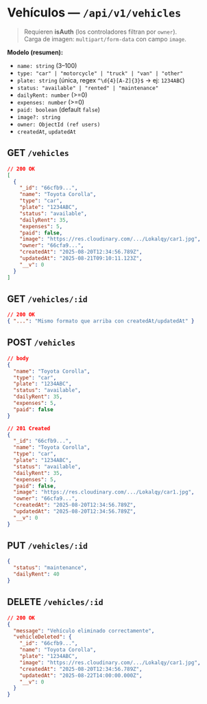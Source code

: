 # Vehículos — `/api/v1/vehicles`

> Requieren **isAuth** (los controladores filtran por `owner`).  
> Carga de imagen: `multipart/form-data` con campo `image`.

**Modelo (resumen):**

- `name: string` (3–100)
- `type: "car" | "motorcycle" | "truck" | "van" | "other"`
- `plate: string` (única, regex `^\d{4}[A-Z]{3}$` → ej: `1234ABC`)
- `status: "available" | "rented" | "maintenance"`
- `dailyRent: number` (>=0)
- `expenses: number` (>=0)
- `paid: boolean` (default `false`)
- `image?: string`
- `owner: ObjectId (ref users)`
- `createdAt`, `updatedAt`

## GET `/vehicles`

```json
// 200 OK
[
  {
    "_id": "66cfb9...",
    "name": "Toyota Corolla",
    "type": "car",
    "plate": "1234ABC",
    "status": "available",
    "dailyRent": 35,
    "expenses": 5,
    "paid": false,
    "image": "https://res.cloudinary.com/.../Lokalqy/car1.jpg",
    "owner": "66cfa9...",
    "createdAt": "2025-08-20T12:34:56.789Z",
    "updatedAt": "2025-08-21T09:10:11.123Z",
    "__v": 0
  }
]
```

## GET `/vehicles/:id`

```json
// 200 OK
{ "...": "Mismo formato que arriba con createdAt/updatedAt" }
```

## POST `/vehicles`

```json
// body
{
  "name": "Toyota Corolla",
  "type": "car",
  "plate": "1234ABC",
  "status": "available",
  "dailyRent": 35,
  "expenses": 5,
  "paid": false
}
```

```json
// 201 Created
{
  "_id": "66cfb9...",
  "name": "Toyota Corolla",
  "type": "car",
  "plate": "1234ABC",
  "status": "available",
  "dailyRent": 35,
  "expenses": 5,
  "paid": false,
  "image": "https://res.cloudinary.com/.../Lokalqy/car1.jpg",
  "owner": "66cfa9...",
  "createdAt": "2025-08-20T12:34:56.789Z",
  "updatedAt": "2025-08-20T12:34:56.789Z",
  "__v": 0
}
```

## PUT `/vehicles/:id`

```json
{
  "status": "maintenance",
  "dailyRent": 40
}
```

## DELETE `/vehicles/:id`

```json
// 200 OK
{
  "message": "Vehículo eliminado correctamente",
  "vehicleDeleted": {
    "_id": "66cfb9...",
    "name": "Toyota Corolla",
    "plate": "1234ABC",
    "image": "https://res.cloudinary.com/.../Lokalqy/car1.jpg",
    "createdAt": "2025-08-20T12:34:56.789Z",
    "updatedAt": "2025-08-22T14:00:00.000Z",
    "__v": 0
  }
}
```
